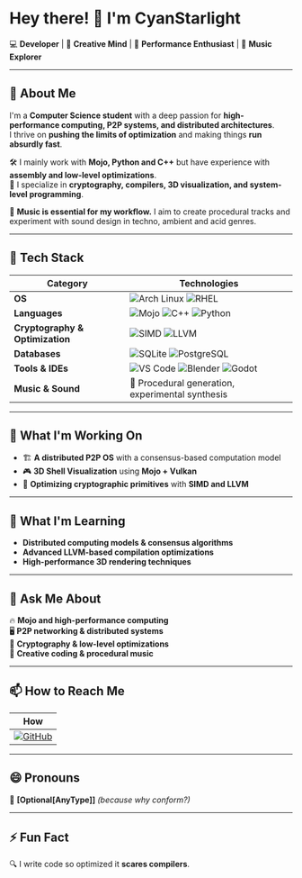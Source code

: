 # Hey there! 👋 I'm **CyanStarlight**  

💻 **Developer** | 🎨 **Creative Mind** | 🚀 **Performance Enthusiast** | 🎵 **Music Explorer**  

---

## 🚀 About Me  
I'm a **Computer Science student** with a deep passion for **high-performance computing, P2P systems, and distributed architectures**.  
I thrive on **pushing the limits of optimization** and making things **run absurdly fast**.  

🛠️ I mainly work with **Mojo, Python and C++** but have experience with **assembly and low-level optimizations**.  
🎯 I specialize in **cryptography, compilers, 3D visualization, and system-level programming**.  

🎵 **Music is essential for my workflow.** I aim to create procedural tracks and experiment with sound design in techno, ambient and acid genres.  

---

## 🔧 Tech Stack  

| **Category**       | **Technologies** |
|--------------------|-----------------|
| **OS**            | ![Arch Linux](https://img.shields.io/badge/Arch%20Linux-1793D1?style=for-the-badge&logo=arch-linux&logoColor=white) ![RHEL](https://img.shields.io/badge/RHEL-%23EE0000.svg?style=for-the-badge&logo=red-hat&logoColor=white) |
| **Languages**     | ![Mojo](https://img.shields.io/badge/Mojo-FFD700?style=for-the-badge) ![C++](https://img.shields.io/badge/C++-%2300599C.svg?style=for-the-badge&logo=c%2B%2B&logoColor=white) ![Python](https://img.shields.io/badge/Python-3670A0?style=for-the-badge&logo=python&logoColor=ffdd54) | 
| **Cryptography & Optimization** | ![SIMD](https://img.shields.io/badge/SIMD-%23FF6F00.svg?style=for-the-badge) ![LLVM](https://img.shields.io/badge/LLVM-%23007ACC.svg?style=for-the-badge&logo=llvm&logoColor=white) |
| **Databases**     | ![SQLite](https://img.shields.io/badge/SQLite-%23003B57.svg?style=for-the-badge&logo=sqlite&logoColor=white) ![PostgreSQL](https://img.shields.io/badge/PostgreSQL-%23316192.svg?style=for-the-badge&logo=postgresql&logoColor=white) |
| **Tools & IDEs**  | ![VS Code](https://img.shields.io/badge/VS%20Code-%23007ACC.svg?style=for-the-badge&logo=visual-studio-code&logoColor=white) ![Blender](https://img.shields.io/badge/Blender-%23F5792A.svg?style=for-the-badge&logo=blender&logoColor=white) ![Godot](https://img.shields.io/badge/Godot-%23478CBF.svg?style=for-the-badge&logo=godot-engine&logoColor=white) |
| **Music & Sound** | 🎵 Procedural generation, experimental synthesis |

---

## 🔭 What I'm Working On  
- 🏗 **A distributed P2P OS** with a consensus-based computation model  
- 🎮 **3D Shell Visualization** using **Mojo + Vulkan**  
- 🔐 **Optimizing cryptographic primitives** with **SIMD and LLVM**  

---

## 🌱 What I'm Learning  
- **Distributed computing models & consensus algorithms**  
- **Advanced LLVM-based compilation optimizations**  
- **High-performance 3D rendering techniques**  

---

## 💬 Ask Me About  
🔥 **Mojo and high-performance computing**  
🖥️ **P2P networking & distributed systems**  
🔢 **Cryptography & low-level optimizations**  
🎨 **Creative coding & procedural music**  

---

## 📫 How to Reach Me  
| **How**       |
|--------------------|
|[![GitHub](https://img.shields.io/badge/GitHub-%2312100E.svg?style=for-the-badge&logo=github&logoColor=white)](https://github.com/CyanStarlight)|

---

## 😄 Pronouns  
🚀 **[Optional[AnyType]]** _(because why conform?)_  

---

## ⚡ Fun Fact  
🔍 I write code so optimized it **scares compilers**.  
